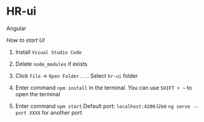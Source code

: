 # HR-ui

Angular 


*How to start UI*

1. Install `Visual Studio Code`

2. Delete `node_modules` if exists 

3. Click `File` -> `Open Folder...`. Select `hr-ui` folder

4. Enter command `npm install` in the terminal. You can use `SHIFT + ~` to open the terminal 

5. Enter command `npm start`.Default port: `localhost:4200`.Use `ng serve --port XXXX` for another port 

